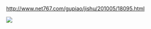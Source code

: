 http://www.net767.com/gupiao/jishu/201005/18095.html

![](http://www.net767.com/book/UploadFiles_8829/201112/2011120511342497.gif)
